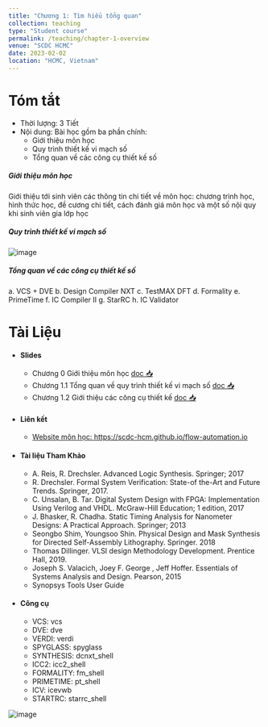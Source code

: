 ```yaml
---
title: "Chương 1: Tìm hiểu tổng quan"
collection: teaching
type: "Student course"
permalink: /teaching/chapter-1-overview
venue: "SCDC HCMC"
date: 2023-02-02
location: "HCMC, Vietnam"
---
```



Tóm tắt
========
* Thời lượng: 3 Tiết
* Nội dung:
Bài học gồm ba phần chính: 
    * Giới thiệu môn học
    * Quy trình thiết kế vi mạch số
    * Tổng quan về các công cụ thiết kế số

##### Giới thiệu môn học

Giới thiệu tới sinh viên các thông tin chi tiết về môn học: chương trình học, hình thức học, đề cương chi tiết, cách đánh giá môn học và một số nội quy khi sinh viên gia lớp học

##### Quy trình thiết kế vi mạch số
![image](https://scdc-hcm.github.io/flow-automation.io/images/lectures/figure-ic-design-detail-tools.svg)
##### Tổng quan về các công cụ thiết kế số

a. VCS + DVE
b. Design Compiler NXT
c. TestMAX DFT
d. Formality
e. PrimeTime
f. IC Compiler II
g. StarRC
h. IC Validator


Tài Liệu  
========
* #### Slides
  
  * Chương 0 Giới thiệu môn học [doc 📥](https://link.uit.edu.vn/ic101-ch0)
  * Chương 1.1 Tổng quan về quy trình thiết kế vi mạch số [doc 📥](https://link.uit.edu.vn/ic101-ch1-1)
  * Chương 1.2 Giới thiệu các công cụ thiết kế [doc 📥](https://link.uit.edu.vn/ic101-ch1-2)

* #### Liên kết
  * [Website môn học: https://scdc-hcm.github.io/flow-automation.io ](https://scdc-hcm.github.io/flow-automation.io)


* #### Tài liệu Tham Khảo
  * A. Reis,‎ R. Drechsler. Advanced Logic Synthesis. Springer; 2017
  * R. Drechsler. Formal System Verification: State-of the-Art and Future Trends. Springer, 2017. 
  * C. Unsalan,‎ B. Tar. Digital System Design with FPGA: Implementation Using Verilog and VHDL. McGraw-Hill Education; 1 edition, 2017
  * J. Bhasker, R. Chadha. Static Timing Analysis for Nanometer Designs: A Practical Approach. Springer; 2013
  * Seongbo Shim, Youngsoo Shin. Physical Design and Mask Synthesis for Directed Self-Assembly Lithography. Springer. 2018
  * Thomas Dillinger. VLSI design Methodology Development. Prentice Hall, 2019.
  * Joseph S. Valacich, Joey F. George , Jeff Hoffer. Essentials of Systems Analysis and Design. Pearson, 2015
  * Synopsys Tools User Guide

* #### Công cụ
  * VCS: vcs
  * DVE: dve
  * VERDI: verdi
  * SPYGLASS: spyglass
  * SYNTHESIS: dcnxt_shell
  * ICC2: icc2_shell
  * FORMALITY: fm_shell
  * PRIMETIME: pt_shell
  * ICV: icevwb
  * STARTRC: starrc_shell


![image](https://user-images.githubusercontent.com/7957412/217716544-ca115637-f325-46db-bb83-f3c56dd2ab15.png)

